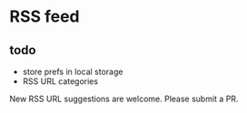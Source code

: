 # RSS feed

## todo

- store prefs in local storage
- RSS URL categories

New RSS URL suggestions are welcome. Please submit a PR.
